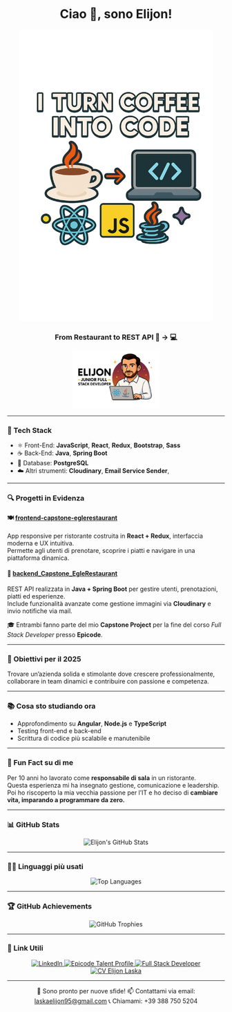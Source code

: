 <div align="center">
  
# Ciao 👋, sono Elijon!

<img src="./assets/copertinaa.png" alt="Elijon GitHub Banner" width="450" heigth="400"  />

### From Restaurant to REST API 🍝 → 💻

<img src="./assets/immagine-profiloo.png" alt="Elijon Profile" width="200" />

</div>

---

### 🚀 Tech Stack

- ⚛️ Front-End: **JavaScript**, **React**, **Redux**, **Bootstrap**, **Sass**
- ☕ Back-End: **Java**, **Spring Boot**
- 🐘 Database: **PostgreSQL**
- ☁️ Altri strumenti: **Cloudinary**, **Email Service Sender**,

---

### 🔍 Progetti in Evidenza

#### 🍽️ [frontend-capstone-eglerestaurant](https://github.com/Elijon-Laska/frontend-capston-eglerestaurant)

App responsive per ristorante costruita in **React + Redux**, interfaccia moderna e UX intuitiva.  
Permette agli utenti di prenotare, scoprire i piatti e navigare in una piattaforma dinamica.

#### 🔧 [backend_Capstone_EgleRestaurant](https://github.com/Elijon-Laska/backend_Capstone_EgleRestaurnat)

REST API realizzata in **Java + Spring Boot** per gestire utenti, prenotazioni, piatti ed esperienze.  
Include funzionalità avanzate come gestione immagini via **Cloudinary** e invio notifiche via mail.

🎓 Entrambi fanno parte del mio **Capstone Project** per la fine del corso _Full Stack Developer_ presso **Epicode**.

---

### 🎯 Obiettivi per il 2025

Trovare un’azienda solida e stimolante dove crescere professionalmente, collaborare in team dinamici e contribuire con passione e competenza.

---

### 📚 Cosa sto studiando ora

- Approfondimento su **Angular**, **Node.js** e **TypeScript**
- Testing front-end e back-end
- Scrittura di codice più scalabile e manutenibile

---

### 🧠 Fun Fact su di me

Per 10 anni ho lavorato come **responsabile di sala** in un ristorante.  
Questa esperienza mi ha insegnato gestione, comunicazione e leadership.  
Poi ho riscoperto la mia vecchia passione per l’IT e ho deciso di **cambiare vita, imparando a programmare da zero.**

---

### 📊 GitHub Stats

<div align="center">
  <img src="https://github-readme-stats.vercel.app/api?username=Elijon-Laska&show_icons=true&theme=react&hide_border=true" alt="Elijon's GitHub Stats" />
</div>

---

### 🧑‍💻 Linguaggi più usati

<div align="center">
  <img src="https://github-readme-stats.vercel.app/api/top-langs/?username=Elijon-Laska&layout=compact&theme=react&hide_border=true" alt="Top Languages" />
</div>

---

### 🏆 GitHub Achievements

<div align="center">
  <img src="https://github-profile-trophy.vercel.app/?username=Elijon-Laska&theme=algolia&no-frame=true&no-bg=true&margin-w=15" alt="GitHub Trophies" />
</div>

---

### 🔗 Link Utili

<div align="center">
  <a href="https://www.linkedin.com/in/elijon-laska/" target="_blank">
    <img src="https://img.shields.io/badge/-LinkedIn-blue?style=for-the-badge&logo=linkedin&logoColor=white" alt="LinkedIn" />
  </a>
  <a href="https://talent.epicode.com/talent/7267d520-2230-4d3d-8c2c-69fdba00353e" target="_blank">
    <img src="https://img.shields.io/badge/-Epicode_Talent_Profile-darkred?style=for-the-badge&logo=read-the-docs&logoColor=white" alt="Epicode Talent Profile" />
  </a>
  <a href="./assets/Certificato_Full_Stack_Developer.jpg">  <img src="https://img.shields.io/badge/Full_Stack_Dev-FACC15?style=for-the-badge&logo=Visual+Studio+Code&logoColor=black" alt="Full Stack Developer" /></a>
  <a href="./assets/CV_Elijon_Laska.pdf" target="_blank">
    <img src="https://img.shields.io/badge/-Curriculum_Vitae-0a9396?style=for-the-badge&logo=adobeacrobatreader&logoColor=white" alt="CV Elijon Laska" />
  </a>
</div>

---

<div align="center">
  💼 Sono pronto per nuove sfide!  
  📫 Contattami via email: <a href="mailto:laskaelijon95@gmail.com">laskaelijon95@gmail.com</a>
  📞 Chiamami: +39 388 750 5204
</div>
